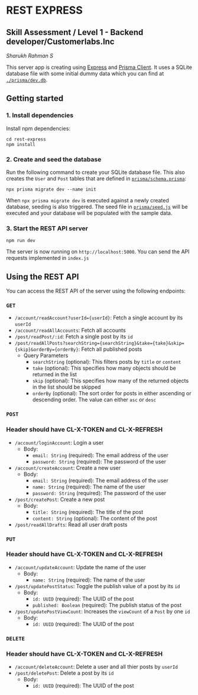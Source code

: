 # REST EXPRESS
## Skill Assessment / Level 1 - Backend developer/Customerlabs.Inc
_Sharukh Rahman S_

This server app is creating using [Express](https://expressjs.com/) and [Prisma Client](https://www.prisma.io/docs/concepts/components/prisma-client). It uses a SQLite database file with some initial dummy data which you can find at [`./prisma/dev.db`](./prisma/dev.db).

## Getting started

### 1. Install dependencies

Install npm dependencies:
```
cd rest-express
npm install
```
</details>

### 2. Create and seed the database

Run the following command to create your SQLite database file. This also creates the `User` and `Post` tables that are defined in [`prisma/schema.prisma`](./prisma/schema.prisma):

```
npx prisma migrate dev --name init
```

When `npx prisma migrate dev` is executed against a newly created database, seeding is also triggered.  The seed file in [`prisma/seed.js`](./prisma/seed.js) will be executed and your database will be populated with the sample data.


### 3. Start the REST API server

```
npm run dev
```

The server is now running on `http://localhost:5000`. You can send the API requests implemented in `index.js`

## Using the REST API

You can access the REST API of the server using the following endpoints:

### `GET`

- `/account/readAccount?userId={userId}`: Fetch a single account by its `userId`
- `/account/readAllAccounts`: Fetch all accounts
- `/post/readPost/:id`: Fetch a single post by its `id`
- `/post/readAllPosts?searchString={searchString}&take={take}&skip={skip}&orderBy={orderBy}`: Fetch all published posts
  - Query Parameters
    - `searchString` (optional): This filters posts by `title` or `content`
    - `take` (optional): This specifies how many objects should be returned in the list
    - `skip` (optional): This specifies how many of the returned objects in the list should be skipped
    - `orderBy` (optional): The sort order for posts in either ascending or descending order. The value can either `asc` or `desc`

### `POST`
### Header should have CL-X-TOKEN and CL-X-REFRESH
- `/account/loginAccount`: Login a user
  - Body:
    - `email: String` (required): The email address of the user
    - `password: String` (required): The password of the user
- `/account/createAccount`: Create a new user
  - Body:
    - `email: String` (required): The email address of the user
    - `name: String` (required): The name of the user
    - `password: String` (required): The password of the user
- `/post/createPost`: Create a new post
  - Body:
    - `title: String` (required): The title of the post
    - `content: String` (optional): The content of the post
- `/post/readAllDrafts`: Read all user draft posts

### `PUT`
### Header should have CL-X-TOKEN and CL-X-REFRESH

- `/account/updateAccount`: Update the name of the user
    - Body:
        - `name: String` (required): The name of the user
- `/post/updatePostStatus`: Toggle the publish value of a post by its `id`
  - Body:
    - `id: UUID` (required): The UUID of the post
    - `published: Boolean` (required): The publish status of the post
- `/post/updatePostViewCount`: Increases the `viewCount` of a `Post` by one `id`
  - Body:
    - `id: UUID` (required): The UUID of the post

### `DELETE`
### Header should have CL-X-TOKEN and CL-X-REFRESH

- `/account/deleteAccount`: Delete a user and all thier posts by `userId`
- `/post/deletePost`: Delete a post by its `id`
  - Body:
    - `id: UUID` (required): The UUID of the post